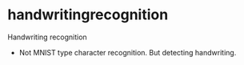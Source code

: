 # handwritingrecognition
Handwriting recognition
- Not MNIST type character recognition. But detecting handwriting.
